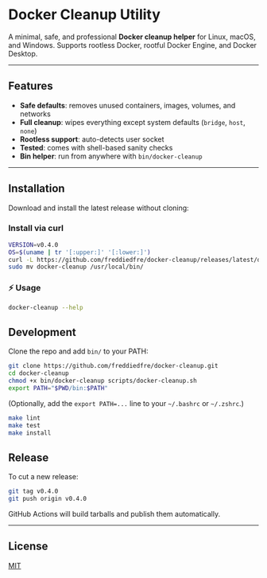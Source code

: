 
# Docker Cleanup Utility

A minimal, safe, and professional **Docker cleanup helper** for Linux, macOS, and Windows.
Supports rootless Docker, rootful Docker Engine, and Docker Desktop.

---

## Features

- **Safe defaults**: removes unused containers, images, volumes, and networks
- **Full cleanup**: wipes everything except system defaults (`bridge`, `host`, `none`)
- **Rootless support**: auto-detects user socket
- **Tested**: comes with shell-based sanity checks
- **Bin helper**: run from anywhere with `bin/docker-cleanup`

---

## Installation

Download and install the latest release without cloning:

### Install via curl

```bash
VERSION=v0.4.0
OS=$(uname | tr '[:upper:]' '[:lower:]')
curl -L https://github.com/freddiedfre/docker-cleanup/releases/latest/download/docker-cleanup-${VERSION}-${OS}-amd64.tar.gz | tar xz
sudo mv docker-cleanup /usr/local/bin/

```

### ⚡ Usage

```bash
docker-cleanup --help
```

## Development

Clone the repo and add `bin/` to your PATH:

```bash
git clone https://github.com/freddiedfre/docker-cleanup.git
cd docker-cleanup
chmod +x bin/docker-cleanup scripts/docker-cleanup.sh
export PATH="$PWD/bin:$PATH"
```

(Optionally, add the `export PATH=...` line to your `~/.bashrc` or `~/.zshrc`.)

```bash
make lint
make test
make install
```

## Release

To cut a new release:

```bash
git tag v0.4.0
git push origin v0.4.0
```

GitHub Actions will build tarballs and publish them automatically.

---

## License

[MIT](./LICENSE)
